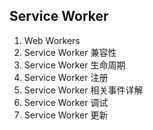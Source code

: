 ## Service Worker

1. Web Workers
2. Service Worker 兼容性
3. Service Worker 生命周期
4. Service Worker 注册
5. Service Worker 相关事件详解
6. Service Worker 调试
7. Service Worker 更新